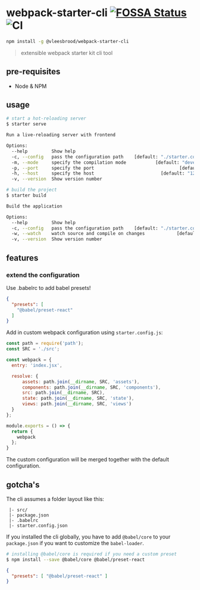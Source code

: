 # webpack-starter-cli [![FOSSA Status](https://app.fossa.io/api/projects/git%2Bgithub.com%2Farnoschutijzer%2Fwebpack-starter-cli.svg?type=shield)](https://app.fossa.io/projects/git%2Bgithub.com%2Farnoschutijzer%2Fwebpack-starter-cli?ref=badge_shield) ![CI](https://github.com/arnoschutijzer/webpack-starter-cli/workflows/CI/badge.svg)

```bash
npm install -g @vleesbrood/webpack-starter-cli
```

> extensible webpack starter kit cli tool

## pre-requisites

- Node & NPM

## usage

```bash
# start a hot-reloading server
$ starter serve

Run a live-reloading server with frontend

Options:
  --help         Show help                                             [boolean]
  -c, --config   pass the configuration path    [default: "./starter.config.js"]
  -m, --mode     specify the compilation mode           [default: "development"]
  -p, --port     specify the port                                [default: 9000]
  -h, --host     specify the host                         [default: "127.0.0.1"]
  -v, --version  Show version number                                   [boolean]

# build the project
$ starter build

Build the application

Options:
  --help         Show help                                             [boolean]
  -c, --config   pass the configuration path    [default: "./starter.config.js"]
  -w, --watch    watch source and compile on changes            [default: false]
  -v, --version  Show version number                                   [boolean]
```

## features

### extend the configuration

Use .babelrc to add babel presets!

```json
{
  "presets": [
    "@babel/preset-react"
  ]
}
```

Add in custom webpack configuration using `starter.config.js`:

```javascript
const path = require('path');
const SRC = './src';

const webpack = {
  entry: 'index.jsx',

  resolve: {
      assets: path.join(__dirname, SRC, 'assets'),
      components: path.join(__dirname, SRC, 'components'),
      src: path.join(__dirname, SRC),
      state: path.join(__dirname, SRC, 'state'),
      views: path.join(__dirname, SRC, 'views')
  }
};

module.exports = () => {
  return {
    webpack
  };
}
```

The custom configuration will be merged together with the default configuration.

## gotcha's

The cli assumes a folder layout like this:

```dir
 |- src/
 |- package.json
 |- .babelrc
 |- starter.config.json
```

If you installed the cli globally, you have to add `@babel/core` to your `package.json` if you want to customize the `babel-loader`.

```bash
# installing @babel/core is required if you need a custom preset
$ npm install --save @babel/core @babel/preset-react
```

```json
{
  "presets": [ "@babel/preset-react" ]
}
```